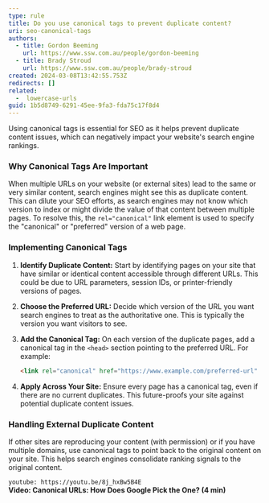 ```yaml
---
type: rule
title: Do you use canonical tags to prevent duplicate content?
uri: seo-canonical-tags
authors:
  - title: Gordon Beeming
    url: https://www.ssw.com.au/people/gordon-beeming
  - title: Brady Stroud
    url: https://www.ssw.com.au/people/brady-stroud
created: 2024-03-08T13:42:55.753Z
redirects: []
related:
  -  lowercase-urls
guid: 1b5d8749-6291-45ee-9fa3-fda75c17f8d4
---
```


Using canonical tags is essential for SEO as it helps prevent duplicate content issues, which can negatively impact your website's search engine rankings.

### Why Canonical Tags Are Important

When multiple URLs on your website (or external sites) lead to the same or very similar content, search engines might see this as duplicate content. This can dilute your SEO efforts, as search engines may not know which version to index or might divide the value of that content between multiple pages. To resolve this, the `rel="canonical"` link element is used to specify the "canonical" or "preferred" version of a web page.

<!--endintro-->

### Implementing Canonical Tags

1. **Identify Duplicate Content:** Start by identifying pages on your site that have similar or identical content accessible through different URLs. This could be due to URL parameters, session IDs, or printer-friendly versions of pages.

2. **Choose the Preferred URL:** Decide which version of the URL you want search engines to treat as the authoritative one. This is typically the version you want visitors to see.

3. **Add the Canonical Tag:** On each version of the duplicate pages, add a canonical tag in the `<head>` section pointing to the preferred URL. For example:

    ```html
    <link rel="canonical" href="https://www.example.com/preferred-url" />
    ```

4. **Apply Across Your Site:** Ensure every page has a canonical tag, even if there are no current duplicates. This future-proofs your site against potential duplicate content issues.

### Handling External Duplicate Content

If other sites are reproducing your content (with permission) or if you have multiple domains, use canonical tags to point back to the original content on your site. This helps search engines consolidate ranking signals to the original content.

`youtube: https://youtu.be/8j_hxBw5B4E`  
**Video: Canonical URLs: How Does Google Pick the One? (4 min)**
